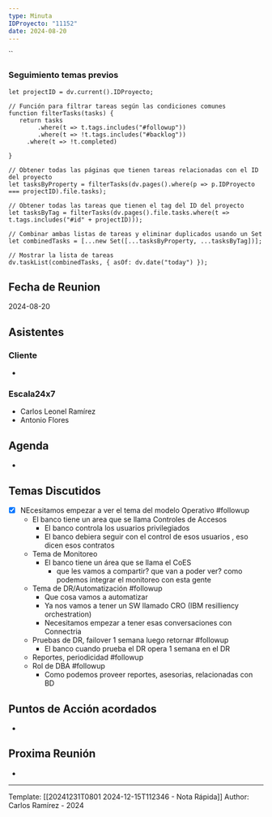 ```yaml
---
type: Minuta
IDProyecto: "11152"
date: 2024-08-20
---
```


``

### Seguimiento temas previos

```dataviewjs
let projectID = dv.current().IDProyecto;

// Función para filtrar tareas según las condiciones comunes
function filterTasks(tasks) {
   return tasks
        .where(t => t.tags.includes("#followup"))
        .where(t => !t.tags.includes("#backlog"))
     .where(t => !t.completed)
        
}

// Obtener todas las páginas que tienen tareas relacionadas con el ID del proyecto
let tasksByProperty = filterTasks(dv.pages().where(p => p.IDProyecto === projectID).file.tasks);

// Obtener todas las tareas que tienen el tag del ID del proyecto
let tasksByTag = filterTasks(dv.pages().file.tasks.where(t => t.tags.includes("#id" + projectID)));

// Combinar ambas listas de tareas y eliminar duplicados usando un Set
let combinedTasks = [...new Set([...tasksByProperty, ...tasksByTag])];

// Mostrar la lista de tareas
dv.taskList(combinedTasks, { asOf: dv.date("today") });
 ```
## Fecha de Reunion
2024-08-20

## Asistentes

### Cliente
* 
### Escala24x7
- Carlos Leonel Ramírez
-  Antonio Flores

## Agenda
* 
## Temas Discutidos
- [x] NEcesitamos empezar a  ver el tema del modelo Operativo #followup
	- El banco tiene un area que se llama Controles de Accesos
		* El banco controla los usuarios privilegiados
		* El banco debiera seguir con el control de esos usuarios , eso dicen esos contratos
	* Tema de Monitoreo 
		* El banco tiene un área que se llama el CoES
			* que les vamos a compartir? que van a poder ver? como podemos integrar el monitoreo con esta gente
	* Tema de DR/Automatización #followup
		* Que cosa vamos a automatizar
		* Ya nos vamos a tener un SW llamado CRO (IBM resilliency orchestration)
		* Necesitamos empezar a tener esas conversaciones con Connectria 
	* Pruebas de DR, failover 1 semana luego retornar #followup
		* El banco cuando prueba el DR opera 1 semana en el DR 
	* Reportes, periodicidad #followup 
	* Rol de DBA #followup
		* Como podemos proveer reportes, asesorias, relacionadas con BD



## Puntos de Acción acordados
*  

## Proxima Reunión
*   

---
Template: [[20241231T0801 2024-12-15T112346 - Nota Rápida]]
Author: Carlos Ramírez - 2024
